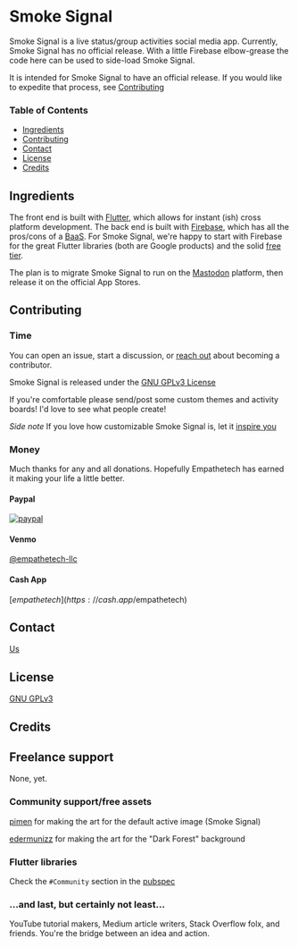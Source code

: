 # Smoke Signal

Smoke Signal is a live status/group activities social media app. Currently, Smoke Signal has no official release. With a little Firebase elbow-grease the code here can be used to side-load Smoke Signal.

It is intended for Smoke Signal to have an official release. If you would like to expedite that process, see [Contributing](#Contributing)

### Table of Contents

* [Ingredients](#Ingredients)
* [Contributing](#Contributing)
* [Contact](#Contact)
* [License](#License)
* [Credits](#Credits)

## Ingredients

The front end is built with [Flutter](https://flutter.dev/), which allows for instant (ish) cross platform development. The back end is built with [Firebase](https://firebase.google.com/), which has all the pros/cons of a [BaaS](https://www.cloudflare.com/learning/serverless/glossary/backend-as-a-service-baas/). For Smoke Signal, we're happy to start with Firebase for the great Flutter libraries (both are Google products) and the solid [free tier](https://firebase.google.com/pricing).

The plan is to migrate Smoke Signal to run on the [Mastodon](https://github.com/mastodon/mastodon) platform, then release it on the official App Stores.

## Contributing

### Time

You can open an issue, start a discussion, or [reach out](mailto:support@empathetech.net) about becoming a contributor.

Smoke Signal is released under the [GNU GPLv3 License](LICENSE)

If you're comfortable please send/post some custom themes and activity boards! I'd love to see what people create!

*Side note* If you love how customizable Smoke Signal is, let it [inspire you](https://pub.dev/packages/empathetech_flutter_ui)

### Money

Much thanks for any and all donations. Hopefully Empathetech has earned it making your life a little better.

#### Paypal

[![paypal](https://www.paypalobjects.com/en_US/i/btn/btn_donateCC_LG.gif)](https://www.paypal.com/donate/?hosted_button_id=NGEL6AB5A6KNL)

#### Venmo

[@empathetech-llc](https://venmo.com/empathetech-llc)

#### Cash App

[$empathetech](https://cash.app/$empathetech)

## Contact

[Us](mailto:support@empathetech.net)

## License

[GNU GPLv3](LICENSE)

## Credits

## Freelance support

None, yet.

### Community support/free assets

[pimen](https://pimen.itch.io/) for making the art for the default active image (Smoke Signal)

[edermunizz](https://edermunizz.itch.io/) for making the art for the "Dark Forest" background

### Flutter libraries

Check the `#Community` section in the [pubspec](pubspec.yaml)

### ...and last, but certainly not least...

YouTube tutorial makers, Medium article writers, Stack Overflow folx, and friends. You're the bridge between an idea and action.